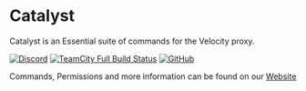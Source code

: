 # Catalyst
Catalyst is an Essential suite of commands for the Velocity proxy.

[![Discord](https://img.shields.io/discord/675484700357296138)](https://discord.gg/6gR2YH3) [![TeamCity Full Build Status](https://img.shields.io/teamcity/build/e/Catalyst_Build?server=http%3A%2F%2Fci.anvilpowered.org)](http://ci.anvilpowered.org/viewType.html?buildTypeId=Catalyst_Build&guest=1) [![GitHub](https://img.shields.io/github/license/AnvilPowered/Catalyst)](https://www.gnu.org/licenses/lgpl-3.0.html)

Commands, Permissions and more information can be found on our [Website](https://www.anvilpowered.org/)
